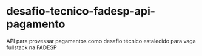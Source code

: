 # desafio-tecnico-fadesp-api-pagamento
API para provessar pagamentos como desafio técnico estalecido para vaga fullstack na FADESP
